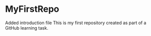 # MyFirstRepo
Added introduction file
This is my first repository created as part of a GitHub learning task.
